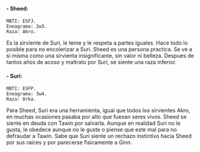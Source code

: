 
#### - Sheed: 
	MBTI: ESFJ. 
	Eneagrama: 2w3.
	Raza: Akro.
Es la sirviente de Suri, le teme y le respeta a partes iguales. Hace todo lo posible para no encolerizar a Suri.
Sheed es una persona practica. Se ve a sí misma como una sirvienta insignificante, sin valor ni belleza. Despues de tantos años de acoso y maltrato por Suri, se siente una raza inferior.

#### - Suri: 
	MBTI: ESFP. 
	Eneagrama: 3w4.
	Raza: Orka.
Para Sheed, Suri era una herramienta, igual que todos los sirvientes Akro, en muchas ocasiones pasaba por alto que fuesen seres vivos.
Sheed se siente en deuda con Tawin por salvarla. Aunque en realidad Suri no le gusta, le obedece aunque no le guste o piense que este mal para no defraudar a Tawin.
Sabe que Suri siente un rechazo instintivo hacia Sheed por sus raíces y por parecerse fisicamente a Ginn.
